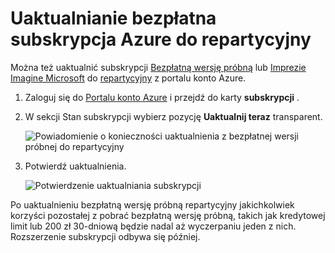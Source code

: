 <properties
   pageTitle="Uaktualnianie bezpłatna subskrypcja Azure do repartycyjny | Microsoft Azure"
   description="Opisuje proces i wymagania dotyczące uaktualniania bezpłatnej subskrypcji do repartycyjny"
   services=""
   documentationCenter=""
   authors="jlian"
   manager="mbaldwin"
   editor=""
   tags="billing"
   />

<tags
   ms.service="billing"
   ms.devlang="na"
   ms.topic="article"
   ms.tgt_pltfrm="na"
   ms.workload="na"
   ms.date="10/26/2016"
   ms.author="jlian"/>

# <a name="upgrade-your-free-azure-subscription-to-pay-as-you-go"></a>Uaktualnianie bezpłatna subskrypcja Azure do repartycyjny

Można też uaktualnić subskrypcji [Bezpłatną wersję próbną](https://azure.microsoft.com/free/) lub [Imprezie Imagine Microsoft](https://azure.microsoft.com/offers/ms-azr-0144p/) do [repartycyjny](https://azure.microsoft.com/offers/ms-azr-0003p/) z portalu konto Azure. 

1. Zaloguj się do [Portalu konto Azure](https://account.windowsazure.com/subscriptions) i przejdź do karty **subskrypcji** .

2. W sekcji Stan subskrypcji wybierz pozycję **Uaktualnij teraz** transparent.

    ![Powiadomienie o konieczności uaktualnienia z bezpłatnej wersji próbnej do repartycyjny](./media/billing-upgrade-azure-subscription/billpage.png)

3. Potwierdź uaktualnienia.

    ![Potwierdzenie uaktualniania subskrypcji](./media/billing-upgrade-azure-subscription/Upgrade.png)

Po uaktualnieniu bezpłatną wersję próbną repartycyjny jakichkolwiek korzyści pozostałej z pobrać bezpłatną wersję próbną, takich jak kredytowej limit lub 200 zł 30-dniową będzie nadal aż wyczerpaniu jeden z nich. Rozszerzenie subskrypcji odbywa się później.
